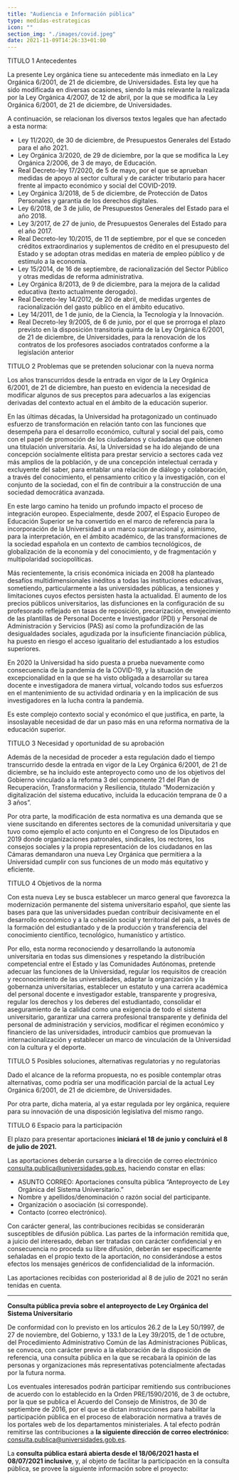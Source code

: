 ```yaml
---
title: "Audiencia e Información pública"
type: medidas-estrategicas
icon: ""
section_img: "./images/covid.jpeg"
date: 2021-11-09T14:26:33+01:00
---
```

TITULO 1 Antecedentes

La presente Ley orgánica tiene su antecedente más inmediato en la Ley Orgánica 6/2001, de 21 de diciembre, de Universidades. Esta ley que ha sido modificada en diversas ocasiones, siendo la más relevante la realizada por la Ley Orgánica 4/2007, de 12 de abril, por la que se modifica la Ley Orgánica 6/2001, de 21 de diciembre, de Universidades.  

A continuación, se relacionan los diversos textos legales que han afectado a esta norma:  

- Ley 11/2020, de 30 de diciembre, de Presupuestos Generales del Estado para el año 2021.
- Ley Orgánica 3/2020, de 29 de diciembre, por la que se modifica la Ley Orgánica 2/2006, de 3 de mayo, de Educación.
- Real Decreto-ley 17/2020, de 5 de mayo, por el que se aprueban medidas de apoyo al sector cultural y de carácter tributario para hacer frente al impacto económico y social del COVID-2019.
- Ley Orgánica 3/2018, de 5 de diciembre, de Protección de Datos Personales y garantía de los derechos digitales.
- Ley 6/2018, de 3 de julio, de Presupuestos Generales del Estado para el año 2018.
- Ley 3/2017, de 27 de junio, de Presupuestos Generales del Estado para el año 2017.
- Real Decreto-ley 10/2015, de 11 de septiembre, por el que se conceden créditos extraordinarios y suplementos de crédito en el presupuesto del Estado y se adoptan otras medidas en materia de empleo público y de estímulo a la economía.
- Ley 15/2014, de 16 de septiembre, de racionalización del Sector Público y otras medidas de reforma administrativa.
- Ley Orgánica 8/2013, de 9 de diciembre, para la mejora de la calidad educativa (texto actualmente derogado).
- Real Decreto-ley 14/2012, de 20 de abril, de medidas urgentes de racionalización del gasto público en el ámbito educativo.
- Ley 14/2011, de 1 de junio, de la Ciencia, la Tecnología y la Innovación.
- Real Decreto-ley 9/2005, de 6 de junio, por el que se prorroga el plazo previsto en la disposición transitoria quinta de la Ley Orgánica 6/2001, de 21 de diciembre, de Universidades, para la renovación de los contratos de los profesores asociados contratados conforme a la legislación anterior

TITULO 2 Problemas que se pretenden solucionar con la nueva norma

Los años transcurridos desde la entrada en vigor de la Ley Orgánica 6/2001, de 21 de diciembre, han puesto en evidencia la necesidad de modificar algunos de sus preceptos para adecuarlos a las exigencias derivadas del contexto actual en el ámbito de la educación superior.  

En las últimas décadas, la Universidad ha protagonizado un continuado esfuerzo de transformación en relación tanto con las funciones que desempeña para el desarrollo económico, cultural y social del país, como con el papel de promoción de los ciudadanos y ciudadanas que obtienen una titulación universitaria. Así, la Universidad se ha ido alejando de una concepción socialmente elitista para prestar servicio a sectores cada vez más amplios de la población, y de una concepción intelectual cerrada y excluyente del saber, para entablar una relación de diálogo y colaboración, a través del conocimiento, el pensamiento crítico y la investigación, con el conjunto de la sociedad, con el fin de contribuir a la construcción de una sociedad democrática avanzada.  

En este largo camino ha tenido un profundo impacto el proceso de integración europeo. Especialmente, desde 2007, el Espacio Europeo de Educación Superior se ha convertido en el marco de referencia para la incorporación de la Universidad a un marco supranacional y, asimismo, para la interpretación, en el ámbito académico, de las transformaciones de la sociedad española en un contexto de cambios tecnológicos, de globalización de la economía y del conocimiento, y de fragmentación y multipolaridad sociopolíticas.  

Más recientemente, la crisis económica iniciada en 2008 ha planteado desafíos multidimensionales inéditos a todas las instituciones educativas, sometiendo, particularmente a las universidades públicas, a tensiones y limitaciones cuyos efectos persisten hasta la actualidad. El aumento de los precios públicos universitarios, las disfunciones en la configuración de su profesorado reflejado en tasas de reposición, precarización, envejecimiento de las plantillas de Personal Docente e Investigador (PDI) y Personal de Administración y Servicios (PAS) así como la profundización de las desigualdades sociales, agudizada por la insuficiente financiación pública, ha puesto en riesgo el acceso igualitario del estudiantado a los estudios superiores.  

En 2020 la Universidad ha sido puesta a prueba nuevamente como consecuencia de la pandemia de la COVID-19, y la situación de excepcionalidad en la que se ha visto obligada a desarrollar su tarea docente e investigadora de manera virtual, volcando todos sus esfuerzos en el mantenimiento de su actividad ordinaria y en la implicación de sus investigadores en la lucha contra la pandemia.  

Es este complejo contexto social y económico el que justifica, en parte, la insoslayable necesidad de dar un paso más en una reforma normativa de la educación superior.  

TITULO 3 Necesidad y oportunidad de su aprobación

Además de la necesidad de proceder a esta regulación dado el tiempo transcurrido desde la entrada en vigor de la Ley Orgánica 6/2001, de 21 de diciembre, se ha incluido este anteproyecto como uno de los objetivos del Gobierno vinculado a la reforma 3 del componente 21 del Plan de Recuperación, Transformación y Resiliencia, titulado “Modernización y digitalización del sistema educativo, incluida la educación temprana de 0 a 3 años”.  

Por otra parte, la modificación de esta normativa es una demanda que se viene suscitando en diferentes sectores de la comunidad universitaria y que tuvo como ejemplo el acto conjunto en el Congreso de los Diputados en 2019 donde organizaciones patronales, sindicales, los rectores, los consejos sociales y la propia representación de los ciudadanos en las Cámaras demandaron una nueva Ley Orgánica que permitiera a la Universidad cumplir con sus funciones de un modo más equitativo y eficiente.  

TITULO 4 Objetivos de la norma

Con esta nueva Ley se busca establecer un marco general que favorezca la modernización permanente del sistema universitario español, que siente las bases para que las universidades puedan contribuir decisivamente en el desarrollo económico y a la cohesión social y territorial del país, a través de la formación del estudiantado y de la producción y transferencia del conocimiento científico, tecnológico, humanístico y artístico.

Por ello, esta norma reconociendo y desarrollando la autonomía universitaria en todas sus dimensiones y respetando la distribución competencial entre el Estado y las Comunidades Autónomas, pretende adecuar las funciones de la Universidad, regular los requisitos de creación y reconocimiento de las universidades, adaptar la organización y la gobernanza universitarias, establecer un estatuto y una carrera académica del personal docente e investigador estable, transparente y progresiva, regular los derechos y los deberes del estudiantado, consolidar el aseguramiento de la calidad como una exigencia de todo el sistema universitario, garantizar una carrera profesional transparente y definida del personal de administración y servicios, modificar el régimen económico y financiero de las universidades, introducir cambios que promuevan la internacionalización y establecer un marco de vinculación de la Universidad con la cultura y el deporte.

TITULO 5 Posibles soluciones, alternativas regulatorias y no regulatorias

Dado el alcance de la reforma propuesta, no es posible contemplar otras alternativas, como podría ser una modificación parcial de la actual Ley Orgánica 6/2001, de 21 de diciembre, de Universidades.

Por otra parte, dicha materia, al ya estar regulada por ley orgánica, requiere para su innovación de una disposición legislativa del mismo rango.

TITULO 6 Espacio para la participación 

El plazo para presentar aportaciones **iniciará el 18 de junio y concluirá el 8 de julio de 2021.**  

Las aportaciones deberán cursarse a la dirección de correo electrónico <a href="mailto:consulta.publica@universidades.gob.es">consulta.publica@universidades.gob.es</a>, haciendo constar en ellas:  

- ASUNTO CORREO: Aportaciones consulta pública “Anteproyecto de Ley Orgánica del Sistema Universitario.”
- Nombre y apellidos/denominación o razón social del participante.
- Organización o asociación (si corresponde).
- Contacto (correo electrónico).

Con carácter general, las contribuciones recibidas se considerarán susceptibles de difusión pública. Las partes de la información remitida que, a juicio del interesado, deban ser tratadas con carácter confidencial y en consecuencia no proceda su libre difusión, deberán ser específicamente señaladas en el propio texto de la aportación, no considerándose a estos efectos los mensajes genéricos de confidencialidad de la información.  

Las aportaciones recibidas con posterioridad al 8 de julio de 2021 no serán tenidas en cuenta.  

---
**Consulta pública previa sobre el anteproyecto de Ley Orgánica del Sistema Universitario**

De conformidad con lo previsto en los artículos 26.2 de la Ley 50/1997, de 27 de noviembre, del Gobierno, y 133.1 de la Ley 39/2015, de 1 de octubre, del Procedimiento Administrativo Común de las Administraciones Públicas, se convoca, con carácter previo a la elaboración de la disposición de referencia, una consulta pública en la que se recabará la opinión de las personas y organizaciones más representativas potencialmente afectadas por la futura norma.  

Los eventuales interesados podrán participar remitiendo sus contribuciones de acuerdo con lo establecido en la Orden PRE/1590/2016, de 3 de octubre, por la que se publica el Acuerdo del Consejo de Ministros, de 30 de septiembre de 2016, por el que se dictan instrucciones para habilitar la participación pública en el proceso de elaboración normativa a través de los portales web de los departamentos ministeriales. A tal efecto podrán remitirse las contribuciones a **la siguiente dirección de correo electrónico:** <a href="mailto:consulta.publica@universidades.gob.es">consulta.publica@universidades.gob.es</a>.  

La **consulta pública estará abierta desde el 18/06/2021 hasta el 08/07/2021 inclusive**, y, al objeto de facilitar la participación en la consulta pública, se provee la siguiente información sobre el proyecto:

